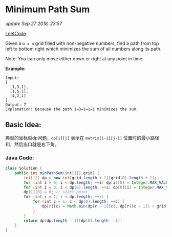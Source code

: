 # Minimum Path Sum

_update Sep 27 2018, 23:57_

[LeetCode](https://leetcode.com/problems/minimum-path-sum/description/)

Given a `m x n` grid filled with non-negative numbers, find a path from top left to bottom right which minimizes the sum of all numbers along its path.

Note: You can only move either down or right at any point in time.

**Example:**

```text
Input:
[
  [1,3,1],
  [1,5,1],
  [4,2,1]
]
Output: 7
Explanation: Because the path 1→3→1→1→1 minimizes the sum.
```

## Basic Idea:

典型的坐标型dp问题，`dp[i][j]` 表示在 `matrix[i-1][j-1]` 位置时的最小路径和，然后出口就是右下角。

### Java Code:

```java
class Solution {
    public int minPathSum(int[][] grid) {
        int[][] dp = new int[grid.length + 1][grid[0].length + 1];
        for (int i = 0; i < dp.length; ++i) dp[i][0] = Integer.MAX_VALUE;
        for (int i = 0; i < dp[0].length; ++i) dp[0][i] = Integer.MAX_VALUE;
        dp[1][0] = 0; // start point
        for (int r = 1; r < dp.length; ++r) {
            for (int c = 1; c < dp[0].length; ++c) {
                dp[r][c] = Math.min(dp[r - 1][c], dp[r][c - 1]) + grid[r - 1][c - 1];
            }
        }
        return dp[dp.length - 1][dp[0].length - 1];
    }
}
```

